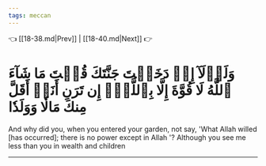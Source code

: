 ```yaml
---
tags: meccan
---
```


👈 [[18-38.md|Prev]] | [[18-40.md|Next]] 👉

# وَلَوۡلَآ إِذۡ دَخَلۡتَ جَنَّتَكَ قُلۡتَ مَا شَآءَ ٱللَّهُ لَا قُوَّةَ إِلَّا بِٱللَّهِۚ إِن تَرَنِ أَنَا۠ أَقَلَّ مِنكَ مَالٗا وَوَلَدٗا

And why did you, when you entered your garden, not say, 'What Allah willed [has occurred]; there is no power except in Allah '? Although you see me less than you in wealth and children

---

